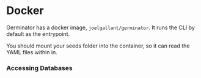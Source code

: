 # Docker

Germinator has a docker image, `joelgallant/germinator`. It runs the CLI by
default as the entrypoint.

You should mount your seeds folder into the container, so it can read the YAML
files within in.

### Accessing Databases
